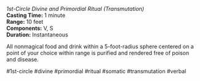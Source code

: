 *1st-Circle Divine and Primordial Ritual (Transmutation)*  
**Casting Time:** 1 minute  
**Range:** 10 feet  
**Components:** V, S  
**Duration:** Instantaneous

All nonmagical food and drink within a 5-foot-radius sphere centered on a point of your choice within range is purified and rendered free of poison and disease.

#1st-circle #divine #primordial #ritual #somatic #transmutation #verbal
